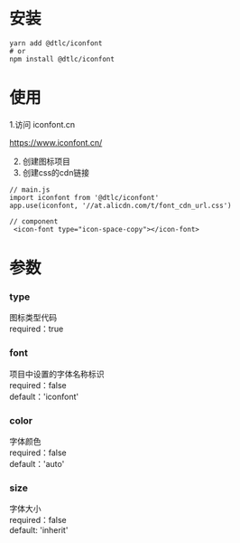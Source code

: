 # 安装

```
yarn add @dtlc/iconfont
# or
npm install @dtlc/iconfont
```

# 使用

1.访问 iconfont.cn

https://www.iconfont.cn/

2. 创建图标项目
3. 创建css的cdn链接

```
// main.js
import iconfont from '@dtlc/iconfont'
app.use(iconfont, '//at.alicdn.com/t/font_cdn_url.css')
```

```
// component
 <icon-font type="icon-space-copy"></icon-font>
```

# 参数

### type

图标类型代码   
required：true

### font

项目中设置的字体名称标识   
required：false   
default：'iconfont'   

### color

字体颜色   
required：false   
default：'auto'

### size

字体大小   
required：false   
default: 'inherit'   

